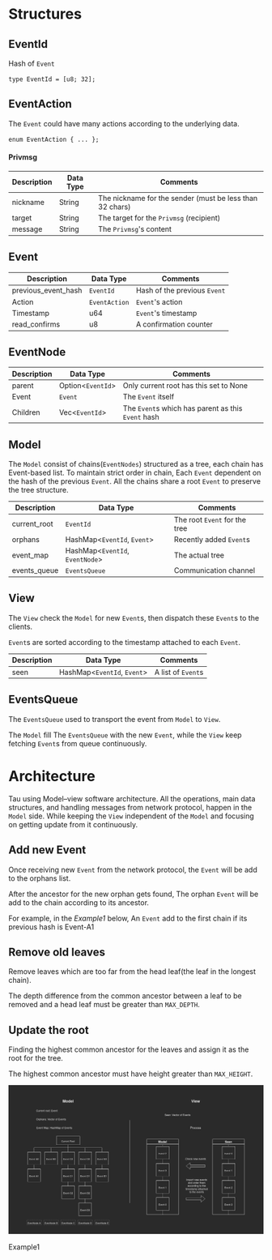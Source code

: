 # Structures 

## EventId

Hash of `Event` 

	type EventId = [u8; 32];	

## EventAction 

The `Event` could have many actions according to the underlying data.

	enum EventAction { ... };	

#### Privmsg 

| Description 	| Data Type   	| Comments																	|
|-------------- |-------------- | ------------------------------------------------------------------------- |
| nickname    	| String		| The nickname for the sender (must be less than 32 chars) 					|
| target      	| String		| The target for the `Privmsg` (recipient) 				 					|
| message     	| String		| The `Privmsg`'s content 				 									|

## Event

| Description            | Data Type      | Comments                    |
|----------------------- | -------------- | --------------------------- |
| previous_event_hash    | `EventId` 	  | Hash of the previous `Event`|
| Action     			 | `EventAction`  | `Event`'s action 			|
| Timestamp     		 | u64  		  | `Event`'s timestamp 		|
| read_confirms			 | u8	 		  | A confirmation counter 	    |

## EventNode

| Description    | Data Type      		  | Comments                    			 			  |
|--------------- | ---------------------- | ----------------------------------------------------- |
| parent    	 | Option<`EventId`> 	  | Only current root has this set to None   			  |
| Event     	 | `Event`  			  | The `Event` itself 					       			  |
| Children     	 | Vec<`EventId`>  	      | The `Event`s which has parent as this `Event` hash    |

## Model 

The `Model` consist of chains(`EventNodes`) structured as a tree, each chain has Event-based
list. To maintain strict order in chain, Each `Event` dependent on the hash of the previous `Event`. 
All the chains share a root `Event` to preserve the tree structure. 

| Description   | Data Type      		  		   | Comments                      |
|-------------- | -------------------------------- | ----------------------------- |
| current_root  | `EventId` 	  		  		   | The root `Event` for the tree |
| orphans       | HashMap<`EventId`, `Event`>  	   | Recently added `Event`s 	   |
| event_map     | HashMap<`EventId`, `EventNode`>  | The actual tree  		 	   |
| events_queue  | `EventsQueue`					   | Communication channel 

## View 

The `View` check the `Model` for new `Event`s, then dispatch these `Event`s to the clients. 

`Event`s are sorted according to the timestamp attached to each `Event`.

| Description   | Data Type      	   		    | Comments               |
|-------------- | ----------------------------- | ---------------------- |
| seen  		| HashMap<`EventId`, `Event`>   | A list of `Event`s 	 |

## EventsQueue 

The `EventsQueue` used to transport the event from `Model` to `View`.

The `Model` fill The `EventsQueue` with the new `Event`, while the `View` keep
fetching `Event`s from queue continuously.

# Architecture 

Tau using Model–view software architecture. All the operations, main data structures, 
and handling messages from network protocol, happen in the `Model` side. 
While keeping the `View` independent of the `Model` and focusing on getting update 
from it continuously.

## Add new Event

Once receiving new `Event` from the network protocol, the `Event` will be add to the
orphans list. 

After the ancestor for the new orphan gets found, The orphan `Event` will be add to the chain
according to its ancestor.

For example, in the <em> Example1 </em> below, An `Event` add to the first chain if
its previous hash is Event-A1

## Remove old leaves 

Remove leaves which are too far from the head leaf(the leaf in the longest chain).

The depth difference from the common ancestor between a leaf to be removed and a head leaf 
must be greater than `MAX_DEPTH`. 

## Update the root 

Finding the highest common ancestor for the leaves and assign it as the root
for the tree.

The highest common ancestor must have height greater than `MAX_HEIGHT`.

![data structure](../../assets/mv_event.png)

Example1





